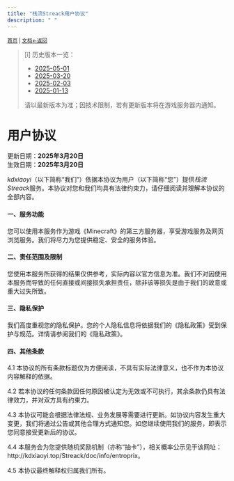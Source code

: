 ```yaml
---
title: "栈流Streack用户协议"
description: " "
---
```

<small id="old_menu"><a href="/Streack/">首页</a> | <a href="/Streack/doc/">文档</a></small><small><a href="/Streack/doc">←返回</a></small><br>

> [i] 历史版本一览：<br>
> 
> * [2025-05-01](./user_history/2025-05-01.html)
> * [2025-03-20](./user_history/2025-03-20.html)
> * [2025-02-03](./user_history/2025-02-03.html)
> * [2025-01-13](./user_history/2025-01-13.html)
> 
> 请以最新版本为准；因技术限制，若有更新版本将在游戏服务器内通知。

<h1>用户协议</h1>
<div>更新日期：<strong>2025年3月20日</strong></div>
<div>生效日期：<strong>2025年3月20日</strong></div>

<p>
  <i>kdxiaoyi</i>（以下简称“我们”）依据本协议为用户（以下简称“您”）提供<i>栈流Streack</i>服务。本协议对您和我们均具有法律约束力，请仔细阅读并理解本协议的全部内容。
</p>

<h4>一、服务功能</h4>
<p>
  您可以使用本服务作为游戏《Minecraft》的第三方服务器，享受游戏服务及网页浏览服务。我们将尽力为您提供稳定、安全的服务体验。
</p>

<h4>二、责任范围及限制</h4>
<p>
  您使用本服务所获得的结果仅供参考，实际内容以官方信息为准。我们不对因使用本服务而导致的任何直接或间接损失承担责任，除非该等损失是由于我们的故意或重大过失所致。
</p>

<h4>三、隐私保护</h4>
<p>
  我们高度重视您的隐私保护。您的个人隐私信息将依据我们的《隐私政策》受到保护与规范。详情请参阅我们的《隐私政策》。
</p>

<h4>四、其他条款</h4>
<p>
  4.1 本协议的所有条款标题仅为方便阅读，不具有实际法律意义，也不作为本协议内容解释的依据。
</p>
<p>
  4.2 若本协议的任何条款因任何原因被认定为无效或不可执行，其余条款仍具有法律效力，并对双方具有约束力。
</p>
<p>
  4.3 本协议可能会根据法律法规、业务发展等需要进行更新。如协议内容发生重大变更，我们将通过公告或其他合理方式通知您。如您继续使用我们的服务，即表示您同意接受更新后的协议。
</p>
<p>
  4.4 本服务会为您提供随机奖励机制（亦称“抽卡”），相关概率公示见于该网址：http://kdxiaoyi.top/Streack/doc/info/entroprix。
</p>
<p>
  4.5 本协议最终解释权归属我们所有。
</p>

<script src="https://rs.kdxiaoyi.top/res/scripts/js/sober@1.0.6.min.js"></script><script src="https://kdxiaoyi.top/Streack/_page/js/pmd.js"></script><script src="https://rs.kdxiaoyi.top/res/scripts/js/pmd-reRender.min.js"></script>